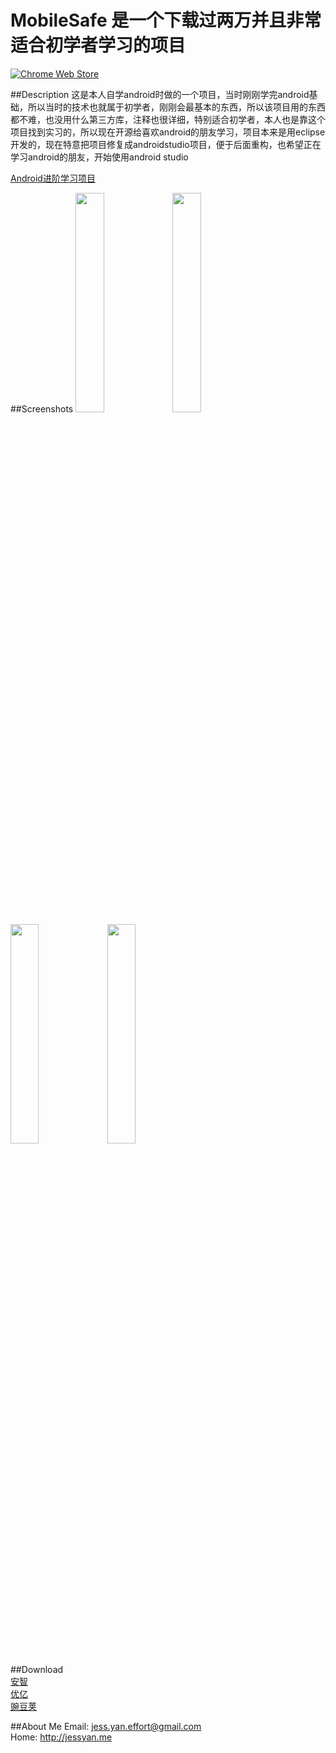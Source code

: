 # MobileSafe 是一个下载过两万并且非常适合初学者学习的项目
[![Chrome Web Store](https://img.shields.io/chrome-web-store/stars/nimelepbpejjlbmoobocpfnjhihnpked.svg)]()

##Description
这是本人自学android时做的一个项目，当时刚刚学完android基础，所以当时的技术也就属于初学者，刚刚会最基本的东西，所以该项目用的东西都不难，也没用什么第三方库，注释也很详细，特别适合初学者，本人也是靠这个项目找到实习的，所以现在开源给喜欢android的朋友学习，项目本来是用eclipse开发的，现在特意把项目修复成androidstudio项目，便于后面重构，也希望正在学习android的朋友，开始使用android studio<br>

[Android进阶学习项目](https://github.com/JessYanCoding/MVPArms)<br>


##Screenshots
<img src="https://github.com/JessYanCoding/MobileSafe/raw/master/screenshots/Screenshot_2015-10-09-22-21-30.png" width="30%" height="30%">
<img src="https://github.com/JessYanCoding/MobileSafe/raw/master/screenshots/Screenshot_2015-10-09-22-21-56.png" width="30%" height="30%">
<img src="https://github.com/JessYanCoding/MobileSafe/raw/master/screenshots/Screenshot_2015-10-09-22-22-06.png" width="30%" height="30%">
<img src="https://github.com/JessYanCoding/MobileSafe/raw/master/screenshots/Screenshot_2015-10-09-22-21-37.png" width="30%" height="30%">


##Download  
[安智](http://www.anzhi.com/soft_2391883.html)<br>
[优亿](http://www.eoemarket.com/soft/761061.html)<br>
[豌豆荚](http://www.wandoujia.com/apps/com.jess.mobilesafe)<br>

##About Me
Email: jess.yan.effort@gmail.com<br>
Home: http://jessyan.me<br>
